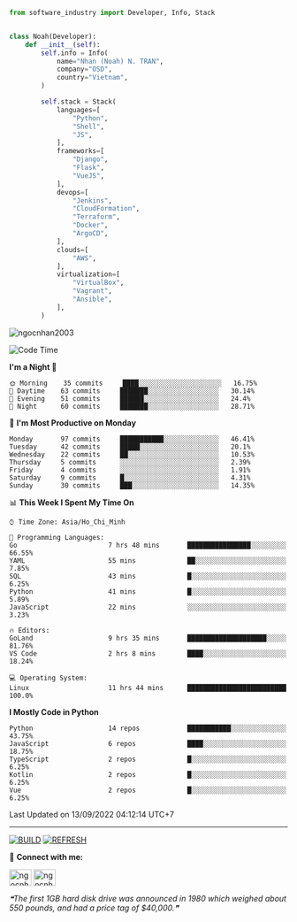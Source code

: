 ```python
from software_industry import Developer, Info, Stack


class Noah(Developer):
    def __init__(self):
        self.info = Info(
            name="Nhan (Noah) N. TRAN",
            company="OSD",
            country="Vietnam",
        )

        self.stack = Stack(
            languages=[
                "Python",
                "Shell",
                "JS",
            ],
            frameworks=[
                "Django",
                "Flask",
                "VueJS",
            ],
            devops=[
                "Jenkins",
                "CloudFormation",
                "Terraform",
                "Docker",
                "ArgoCD",
            ],
            clouds=[
                "AWS",
            ],
            virtualization=[
                "VirtualBox",
                "Vagrant",
                "Ansible",
            ],
        )
```
<img src="https://komarev.com/ghpvc/?username=ngocnhan2003&label=Profile%20views&color=0e75b6&style=flat" alt="ngocnhan2003" /> 

<!--START_SECTION:waka-->
![Code Time](http://img.shields.io/badge/Code%20Time-491%20hrs%2057%20mins-blue)

**I'm a Night 🦉** 

```text
🌞 Morning    35 commits     ████░░░░░░░░░░░░░░░░░░░░░   16.75% 
🌆 Daytime    63 commits     ███████░░░░░░░░░░░░░░░░░░   30.14% 
🌃 Evening    51 commits     ██████░░░░░░░░░░░░░░░░░░░   24.4% 
🌙 Night      60 commits     ███████░░░░░░░░░░░░░░░░░░   28.71%

```
📅 **I'm Most Productive on Monday** 

```text
Monday       97 commits     ███████████░░░░░░░░░░░░░░   46.41% 
Tuesday      42 commits     █████░░░░░░░░░░░░░░░░░░░░   20.1% 
Wednesday    22 commits     ██░░░░░░░░░░░░░░░░░░░░░░░   10.53% 
Thursday     5 commits      ░░░░░░░░░░░░░░░░░░░░░░░░░   2.39% 
Friday       4 commits      ░░░░░░░░░░░░░░░░░░░░░░░░░   1.91% 
Saturday     9 commits      █░░░░░░░░░░░░░░░░░░░░░░░░   4.31% 
Sunday       30 commits     ███░░░░░░░░░░░░░░░░░░░░░░   14.35%

```


📊 **This Week I Spent My Time On** 

```text
⌚︎ Time Zone: Asia/Ho_Chi_Minh

💬 Programming Languages: 
Go                       7 hrs 48 mins       ████████████████░░░░░░░░░   66.55% 
YAML                     55 mins             ██░░░░░░░░░░░░░░░░░░░░░░░   7.85% 
SQL                      43 mins             █░░░░░░░░░░░░░░░░░░░░░░░░   6.25% 
Python                   41 mins             █░░░░░░░░░░░░░░░░░░░░░░░░   5.89% 
JavaScript               22 mins             ░░░░░░░░░░░░░░░░░░░░░░░░░   3.23%

🔥 Editors: 
GoLand                   9 hrs 35 mins       ████████████████████░░░░░   81.76% 
VS Code                  2 hrs 8 mins        ████░░░░░░░░░░░░░░░░░░░░░   18.24%

💻 Operating System: 
Linux                    11 hrs 44 mins      █████████████████████████   100.0%

```

**I Mostly Code in Python** 

```text
Python                   14 repos            ███████████░░░░░░░░░░░░░░   43.75% 
JavaScript               6 repos             ████░░░░░░░░░░░░░░░░░░░░░   18.75% 
TypeScript               2 repos             █░░░░░░░░░░░░░░░░░░░░░░░░   6.25% 
Kotlin                   2 repos             █░░░░░░░░░░░░░░░░░░░░░░░░   6.25% 
Vue                      2 repos             █░░░░░░░░░░░░░░░░░░░░░░░░   6.25%

```



 Last Updated on 13/09/2022 04:12:14 UTC+7
<!--END_SECTION:waka-->

<hr>

[![BUILD](https://github.com/ngocnhan2003/ngocnhan2003/actions/workflows/001_build.yml/badge.svg)](https://github.com/ngocnhan2003/ngocnhan2003/actions/workflows/001_build.yml)
[![REFRESH](https://github.com/ngocnhan2003/ngocnhan2003/actions/workflows/002_refresh.yml/badge.svg)](https://github.com/ngocnhan2003/ngocnhan2003/actions/workflows/002_refresh.yml)

🔗 **Connect with me:**

<a href="https://linkedin.com/in/ngocnhan2003" target="blank"><img align="center" src="https://raw.githubusercontent.com/rahuldkjain/github-profile-readme-generator/master/src/images/icons/Social/linked-in-alt.svg" alt="ngocnhan2003" height="30" width="40" /></a>
<a href="https://instagram.com/ngocnhan2003" target="blank"><img align="center" src="https://raw.githubusercontent.com/rahuldkjain/github-profile-readme-generator/master/src/images/icons/Social/instagram.svg" alt="ngocnhan2003" height="30" width="40" /></a>


<!--STARTS_HERE_QUOTE_README-->
<i>❝The first 1GB hard disk drive was announced in 1980 which weighed about 550 pounds, and had a price tag of $40,000.❞</i>
<!--ENDS_HERE_QUOTE_README-->